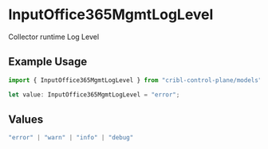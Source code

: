# InputOffice365MgmtLogLevel

Collector runtime Log Level

## Example Usage

```typescript
import { InputOffice365MgmtLogLevel } from "cribl-control-plane/models";

let value: InputOffice365MgmtLogLevel = "error";
```

## Values

```typescript
"error" | "warn" | "info" | "debug"
```